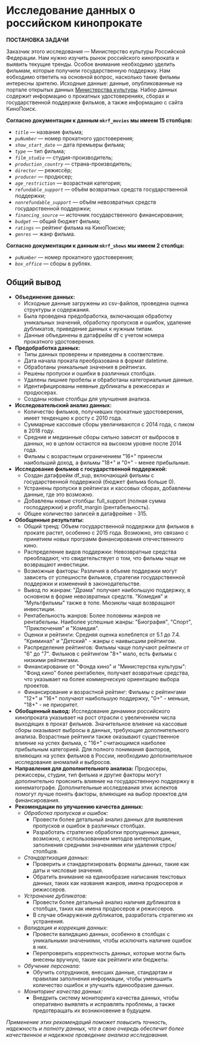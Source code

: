 # Исследование данных о российском кинопрокате

**ПОСТАНОВКА ЗАДАЧИ**

Заказчик этого исследования — Министерство культуры Российской Федерации. 
Нам нужно изучить рынок российского кинопроката и выявить текущие тренды. Особое внимание необходимо уделить фильмам, которые получили государственную поддержку. 
Нам еобходимо ответить на основной вопрос, насколько такие фильмы интересны зрителю. 
Исходные данные: данные, опубликованные на портале открытых данных [Министерства культуры](https://opendata.mkrf.ru/). Набор данных содержит информацию о прокатных удостоверениях, сборах и государственной поддержке фильмов, а также информацию с сайта КиноПоиск. 

**Согласно документации к данным `mkrf_movies` мы имеем 15 столбцов:**
- *`title`* — название фильма;
- *`puNumber`* — номер прокатного удостоверения;
- *`show_start_date`* — дата премьеры фильма;
- *`type`* — тип фильма;
- *`film_studio`* — студия-производитель;
- *`production_country`* — страна-производитель;
- *`director`* — режиссёр;
- *`producer`* — продюсер;
- *`age_restriction`* — возрастная категория;
- *`refundable_support`* — объём возвратных средств государственной поддержки;
- *`nonrefundable_support`* — объём невозвратных средств государственной поддержки;
- *`financing_source`* — источник государственного финансирования;
- *`budget`* — общий бюджет фильма;
- *`ratings`* — рейтинг фильма на КиноПоиске;
- *`genres`* — жанр фильма.

**Согласно документации к данным `mkrf_shows` мы имеем 2 столбца:**
- *`puNumber`* — номер прокатного удостоверения;
- *`box_office`* — сборы в рублях.



## Общий вывод

- **Объединение данных:**
    - Исходные данные загружены из csv-файлов, проведена оценка структуры и содержания.
    - Была проведена предобработка, включающая обработку уникальных значений, обработку пропусков и ошибок, удаление дубликатов, приведение данных к нужным типам.
    - Данные объединены в датафрейм df с учетом номера прокатного удостоверения.
- **Предобработка данных:**
    - Типы данных проверены и приведены в соответствие.
    - Дата начала проката преобразована в формат datetime.
    - Обработаны уникальные значения в рейтингах.
    - Решены пропуски и ошибки в различных столбцах.
    - Удалены лишние пробелы и обработаны категориальные данные.
    - Идентифицированы неявные дубликаты в режиссерах и продюсерах.
    - Созданы новые столбцы для улучшения анализа.
- **Исследовательский анализ данных:**
    - Количество фильмов, получивших прокатные удостоверения, имеет тенденцию к росту с 2010 года.
    - Суммарные кассовые сборы увеличиваются с 2014 года, с пиком в 2018 году.
    - Средние и медианные сборы сильно зависят от выбросов в данных, но в целом остаются на высоком уровне после 2014 года.
    - Фильмы с возрастным ограничением "16+" принесли наибольший доход, а фильмы "18+" и "0+" - менее прибыльные.
- **Исследование фильмов с государственной поддержкой:**
    - Создан датафрейм df_sup, включающий фильмы с государственной поддержкой (бюджет фильма больше 0).
    - Устранены пропуски в рейтингах и кассовых сборах, добавлены данные, где это возможно.
    - Добавлены новые столбцы: full_support (полная сумма господдержки) и profit_margin (рентабельность).
    - Общее количество записей в датафрейме - 315.
- **Обобщенные результаты:**
    - Общий тренд: Объем государственной поддержки для фильмов в прокате растет, особенно с 2015 года. Возможно, это связано с принятием новых программ финансирования отечественного кино.
    - Распределение видов поддержки: Невозвратные средства преобладают, что свидетельствует о том, что фильмы чаще не возвращают инвестиции.
    - Возможные факторы: Различия в объеме поддержки могут зависеть от успешности фильмов, стратегии государственной поддержки и изменений в законодательстве.
    - Вывод по жанрам: "Драма" получает наибольшую поддержку, в основном в форме невозвратных средств. "Комедия" и "Мультфильмы" также в топе. Мюзиклы чаще возвращают инвестиции.
    - Рентабельность жанров: Более половины жанров не рентабельны. Наиболее успешные жанры: "Биография", "Спорт", "Приключения" и "Комедия".
    - Оценки и рейтинги: Средняя оценка колеблется от 5.1 до 7.4. "Криминал" и "Детский" - жанры с наивысшим рейтингом.
    - Распределение рейтингов: Фильмы чаще получают рейтинги от "6" до "7". Фильмов с рейтингом "8+" мало, есть фильмы с низкими рейтингами.
    - Финансирование от "Фонда кино" и "Министерства культуры": "Фонд кино" более рентабелен, получает возвратные средства, что указывает на более коммерческую ориентацию выбора проектов.
    - Финансирование и возрастной рейтинг: Фильмы с рейтингами "12+" и "16+" получают наибольшую поддержку, "0+" - меньше, "18+" - не приоритет.
- **Обобщенный вывод:**
Исследование динамики российского кинопроката указывает на рост отрасли с увеличением числа выходящих в прокат фильмов. Значительное влияние на кассовые сборы оказывают выбросы в данных, требующие дополнительного анализа. Возрастные рейтинги также оказывают существенное влияние на успех фильма, с "16+" считающимся наиболее прибыльным категорией. Для полного понимания факторов, влияющих на успех фильмов в России, необходимо дополнительное исследование аномалий и выбросов.
- **Направления для дополнительного анализа:**
Продюсеры, режиссеры, студии, тип фильма и другие факторы могут дополнительно прояснить влияние на государственную поддержку в кинематографе. Дополнительные исследования этих аспектов помогут лучше понять факторы, влияющие на выбор проектов для финансирования.
- **Рекомендации по улучшению качества данных:**
    - *Обработка пропусков и ошибок:*
        - Провести более детальный анализ данных для выявления пропусков и ошибок в различных столбцах.
        - Разработать стратегию обработки пропущенных данных, возможно, с использованием методов интерполяции, заполнения средними значениями или удаления строк/столбцов.
    - *Стандартизация данных:*
        - Проверить и стандартизировать форматы данных, такие как даты и числовые значения.
        - Обратить внимание на единообразие написания текстовых данных, таких как названия жанров, имена продюсеров и режиссеров.
    - *Устранение дубликатов:*
        - Провести более детальный анализ наличия дубликатов в столбцах, таких как имена продюсеров и режиссеров.
        - В случае обнаружения дубликатов, разработать стратегию их устранения.
    - *Валидация и коррекция данных:*
        - Провести валидацию данных, особенно в столбцах с уникальными значениями, чтобы исключить наличие ошибок в них.
        - Перепроверить корректность данных, которые могли быть внесены вручную, такие как рейтинги или бюджеты.
    - *Обучение персонала:*
        - Обучить сотрудников, внесших данные, стандартам и правилам заполнения информации, чтобы уменьшить количество ошибок и улучшить единообразие данных.
    - *Мониторинг качества данных:*
        - Внедрить систему мониторинга качества данных, чтобы оперативно выявлять и исправлять проблемы, а также предотвращать их возникновение в будущем.

*Применение этих рекомендаций поможет повысить точность, надежность и полноту данных, что в свою очередь обеспечит более качественное и надежное проведение анализа исследования.*
